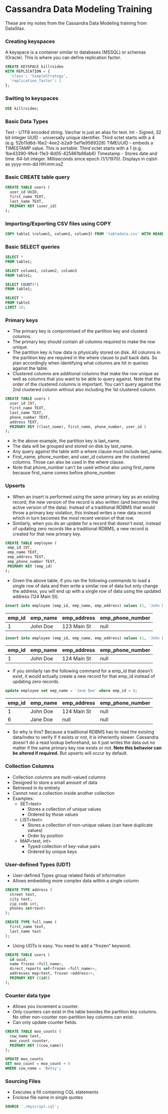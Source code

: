 # Cassandra Data Modeling Training

These are my notes from the Cassandra Data Modeling training from DataStax.

### Creating keyspaces

A keyspace is a container similar to databases (MSSQL) or schemas (Oracle).  This is where you can define replication factor.

``` sql
CREATE KEYSPACE killrvideo
WITH REPLICATION = { 
  'class': 'SimpleStrategy',
  'replication_factor': 1
};
```

### Switing to keyspaces 

``` sql
USE killrvideo;
```

### Basic Data Types

Text - UTF8 encoded string. Varchar is just an alias for text.
Int - Signed, 32 bit integer
UUID - universally unique identifier.  Third octet starts with a 4 (e.g. 52b11d6d-16e2-4ee2-b2a9-5ef1e9589328)
TIMEUUID - embeds a TIMESTAMP value.  This is sortable.  Third octet starts with a 1 (e.g. 1be43390-9fe4-11e3-8d05-425861b86ab6)
Timestamp - Stores date and time.  64-bit integer.  Milliseconds since epoch (1/1/1970).  Displays in cqlsh as yyyy-mm-dd HH:mm:ssZ

### Basic CREATE table query

``` sql
CREATE TABLE users (
  user_id UUID,
  first_name TEXT,
  last_name TEXT,
  PRIMARY KEY (user_id)
);
```

### Importing/Exporting CSV files using COPY

``` sql
COPY table1 (column1, column2, column3) FROM 'tabledata.csv' WITH HEADER=true;
```

### Basic SELECT queries

```sql
SELECT * 
FROM table1;

SELECT column1, column2, column3
FROM table1;

SELECT COUNT(*)
FROM table1;

SELECT *
FROM table1
LIMIT 10;
```

### Primary keys

* The primary key is compromised of the partition key and clusterd columns.  
* The primary key should contain all columns required to make the row unique.
* The partition key is how data is physically stored on disk.  All columns in the partition key are required in the where clause to pull back data. So plan accordingly when identifying what columns are hit in queries against the table.
* Clustered columns are additional columns that make the row unique as well as columns that you want to be able to query against.  Note that the order of the clustered columns is important.  You can't query against the 2nd clustered column without also including the 1st clustered column.

``` sql
CREATE TABLE users (
  user_id INT,
  first_name TEXT,
  last_name TEXT,
  phone_number TEXT,
  address TEXT,
  PRIMARY KEY ((last_name), first_name, phone_number, user_id )
);
```

* In the above example, the partition key is last_name.  
* The data will be grouped and stored on disk by last_name.  
* Any query against the table with a where clause must include last_name.  
* First_name, phone_number, and user_id columns are the clustered columns. Those can also be used in the where clause.  
* Note that phone_number can't be used without also using first_name because first_name comes before phone_number.



### Upserts

* When an insert is performed using the same primary key as an existing record, the new version of the record is also written (and becomes the active version of the data).  Instead of a traditional RDBMS that would throw a primary key violation, this instead writes a new data record which in turn becomes the most recent version of that row.
* Similarly, when you do an update for a record that doesn't exist, instead of updating zero records like a traditional RDBMS, a new record is created for that new primary key.

``` sql
CREATE TABLE employee (
 emp_id INT,
 emp_name TEXT,
 emp_address TEXT,
 emp_phone_number TEXT,
 PRIMARY KEY (emp_id)
);
```

* Given the above table, if you ran the following commands to load a single row of data and then write a similar row of data but only change the address, you will end up with a single row of data using the updated address (124 Main St).

``` sql
insert into employee (emp_id, emp_name, emp_address) values (1, 'John Doe', '123 Main St');
``` 
| emp_id | emp_name | emp_address | emp_phone_number |
|--------|----------|-------------|------------------|
| 1 | John Doe | 123 Main St | null |

``` sql
insert into employee (emp_id, emp_name, emp_address) values (1, 'John Doe', '124 Main St');
``` 

| emp_id | emp_name | emp_address | emp_phone_number |
|--------|----------|-------------|------------------|
| 1 | John Doe | 124 Main St | null |

* If you similarly ran the following command for a emp_id that doesn't exist, it would actually create a new record for that emp_id instead of updating zero records.

``` sql
update employee set emp_name = 'Jane Doe' where emp_id = 6;
```

| emp_id | emp_name | emp_address | emp_phone_number |
|--------|----------|-------------|------------------|
| 1 | John Doe | 124 Main St | null |
| 6 | Jane Doe | null | null |

* So why is this?  Because a traditional RDBMS has to read the exisitng data/index to verify if it exists or not, it is inheriently slower.  Cassandra doesn't do a read lookup beforehand, so it just writes the data out no matter if the same primary key row exists or not.  **Note this behavior can be altered if required.**  But upserts will occur by default.

### Collection Columns

* Collection columns are multi-valued columns
* Designed to store a small amount of data
* Retrieved in its entirety
* Cannot nest a collection inside another collection
* Examples:
  * SET\<text>
    * Stores a collection of unique values
    * Ordered by those values
  * LIST\<text>
    * Stores a collection of non-unique values (can have duplicate values)
    * Order by position
  * MAP\<text, int>
    * Typed collection of key-value pairs
    * Ordered by unique keys
    
### User-defined Types (UDT)

* User-defined Types group related fields of information
* Allows embedding more complex data within a single column

``` sql
CREATE TYPE address (
  street text,
  city text,
  zip_code int,
  phones set<text>
);

CREATE TYPE full_name (
  first_name text,
  last_name text
);
```

* Using UDTs is easy.  You need to add a "frozen" keyword.

``` sql
CREATE TABLE users (
  id uuid,
  name frozen <full_name>,
  direct_reports set<frozen <full_name>>,
  addresses map<text, frozen <address>>,
  PRIMARY KEY ((id))
);
```

### Counter data type

* Allows you increment a counter.  
* Only counters can exist in the table besides the partition key columns.  No other non-counter non-partition key columns can exist.
* Can only update counter fields.

``` sql
CREATE TABLE moo_counts (
  cow_name text,
  moo_count counter,
  PRIMARY KEY ((cow_name))
);

UPDATE moo_counts
SET moo_count = moo_count + 8
WHERE cow_name = 'Betsy';
```

### Sourcing Files

* Executes a fill containing CQL statements
* Enclose file name in single quotes

``` sql
SOURCE './myscript.cql';
```

